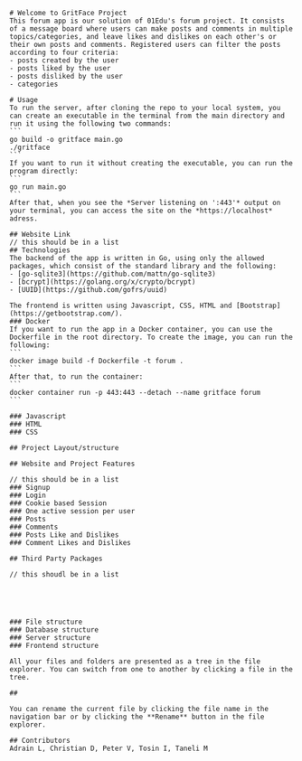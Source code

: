     # Welcome to GritFace Project
    This forum app is our solution of 01Edu's forum project. It consists of a message board where users can make posts and comments in multiple topics/categories, and leave likes and dislikes on each other's or their own posts and comments. Registered users can filter the posts according to four criteria:
    - posts created by the user
    - posts liked by the user
    - posts disliked by the user
    - categories

    # Usage
    To run the server, after cloning the repo to your local system, you can create an executable in the terminal from the main directory and run it using the following two commands:
    ```
    go build -o gritface main.go
    ./gritface
    ```
    If you want to run it without creating the executable, you can run the program directly:
    ```
    go run main.go
    ```
    After that, when you see the *Server listening on ':443'* output on your terminal, you can access the site on the *https://localhost* adress.

    ## Website Link
    // this should be in a list
    ## Technologies
    The backend of the app is written in Go, using only the allowed packages, which consist of the standard library and the following:
    - [go-sqlite3](https://github.com/mattn/go-sqlite3)
    - [bcrypt](https://golang.org/x/crypto/bcrypt)
    - [UUID](https://github.com/gofrs/uuid)

    The frontend is written using Javascript, CSS, HTML and [Bootstrap](https://getbootstrap.com/).
    ### Docker
    If you want to run the app in a Docker container, you can use the Dockerfile in the root directory. To create the image, you can run the following:
    ```
    docker image build -f Dockerfile -t forum .
    ```
    After that, to run the container:
    ```
    docker container run -p 443:443 --detach --name gritface forum
    ```

    ### Javascript
    ### HTML
    ### CSS

    ## Project Layout/structure

    ## Website and Project Features

    // this should be in a list
    ### Signup
    ### Login
    ### Cookie based Session
    ### One active session per user
    ### Posts
    ### Comments
    ### Posts Like and Dislikes
    ### Comment Likes and Dislikes

    ## Third Party Packages

    // this shoudl be in a list





    ### File structure
    ### Database structure
    ### Server structure
    ### Frontend structure

    All your files and folders are presented as a tree in the file explorer. You can switch from one to another by clicking a file in the tree.

    ## 

    You can rename the current file by clicking the file name in the navigation bar or by clicking the **Rename** button in the file explorer.

    ## Contributors
    Adrain L, Christian D, Peter V, Tosin I, Taneli M